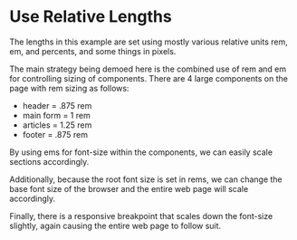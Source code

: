 Use Relative Lengths
=============================

The lengths in this example are set using mostly various relative units rem, em, and percents, and some things in pixels.

The main strategy being demoed here is the combined use of rem and em for controlling sizing of components. There are 4 
large components on the page with rem sizing as follows:

* header = .875 rem
* main form = 1 rem
* articles = 1.25 rem
* footer = .875 rem

By using ems for font-size within the components, we can easily scale sections accordingly.
 
Additionally, because the root font size is set in rems, we can change the base font size of the browser and the entire web page
will scale accordingly.

Finally, there is a responsive breakpoint that scales down the font-size slightly, again causing the entire web page to
follow suit.